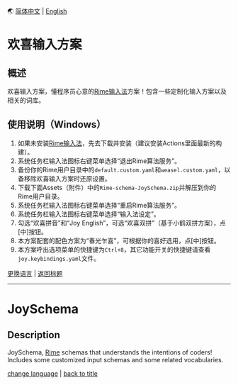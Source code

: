 <a id="语言" />

🌏 [简体中文](#简体中文) | [English](#英文)

<a id="简体中文" />

# 欢喜输入方案
## 概述
欢喜输入方案，懂程序员心意的[Rime输入法](https://github.com/rime)方案！包含一些定制化输入方案以及相关的词库。

## 使用说明（Windows）
1. 如果未安装[Rime输入法](https://github.com/rime/weasel)，先去下载并安装（建议安装Actions里面最新的构建）。
2. 系统任务栏输入法图标右键菜单选择“退出Rime算法服务”。
3. 备份你的Rime用户目录中的`default.custom.yaml`和`weasel.custom.yaml`，以备移除欢喜输入方案时还原设置。
4. 下载下面Assets（附件）中的`Rime-schema-JoySchema.zip`并解压到你的Rime用户目录。
5.  系统任务栏输入法图标右键菜单选择“重启Rime算法服务”。
6.  系统任务栏输入法图标右键菜单选择“输入法设定”。
7. 勾选“欢喜拼音”和“Joy English”，可选“欢喜双拼”（基于小鹤双拼方案），点[中]按钮。
8. 本方案配套的配色方案为“春光乍喜”，可根据你的喜好选用，点[中]按钮。
9. 本方案呼出选项菜单的快捷键为`Ctrl+8`，其它功能开关的快捷键请查看`joy.keybindings.yaml`文件。

[更换语言](#语言) | [返回标题](#简体中文)

---

<a id="英文" />

# JoySchema
## Description
JoySchema, [Rime](https://github.com/rime) schemas that understands the intentions of coders! Includes some customized input schemas and some related vocabularies.

[change language](#语言) | [back to title](#英文)
